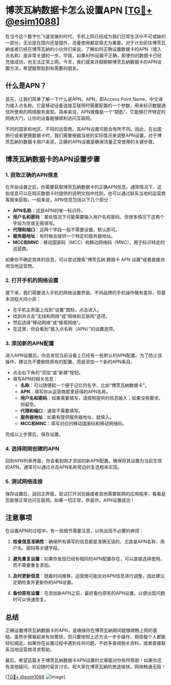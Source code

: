 # 博茨瓦納数据卡怎么设置APN [[TG💪+ @esim1088](https://t.me/s/esim1088)]

在当今这个数字化飞速发展的时代，手机上网已经成为我们日常生活中不可或缺的一部分。无论是在国内还是国外，流量使用都显得尤为重要。对于计划前往博茨瓦納或者已经在博茨瓦納的小伙伴们来说，了解如何正确设置数据卡的APN（接入点名称）是非常关键的一步。毕竟，如果APN设置不正确，即使你的数据卡已经充值成功，也无法正常上网。今天，我们就来详细聊聊博茨瓦納数据卡的APN设置方法，希望能帮助到有需要的朋友。

## 什么是APN？

首先，让我们简单了解一下什么是APN。APN，即Access Point Name，中文译为接入点名称。它是移动设备连接互联网时需要配置的一个参数，用来标识数据通信所使用的网络服务类型。简单来说，APN就像是一个“钥匙”，它能够打开特定的网络大门，让你的设备能够顺利访问互联网。

不同的国家和地区、不同的运营商，其APN设置可能会有所不同。因此，在出国旅行或者更换数据卡时，我们需要根据当地的实际情况来调整APN设置。对于博茨瓦納的数据卡用户来说，正确的APN设置是确保流量正常使用的关键步骤。

## 博茨瓦納数据卡的APN设置步骤

### 1. 获取正确的APN信息

在开始设置之前，你需要获取博茨瓦納数据卡的正确APN信息。通常情况下，这些信息可以在购买数据卡时提供的说明文档中找到，也可以通过联系当地的运营商客服来获取。一般来说，APN信息包括以下几个部分：

- **APN名称**：这是APN的唯一标识符。
- **用户名和密码**：某些情况下可能需要输入用户名和密码，但很多情况下这两个字段为空或无需填写。
- **代理和端口**：这两个字段一般不需要设置，默认即可。
- **服务器地址**：有时候会提供一个特定的服务器地址。
- **MCC和MNC**：移动国家码（MCC）和移动网络码（MNC），用于标识特定的运营商。

如果你不确定具体的信息，可以尝试搜索“博茨瓦納 数据卡 APN 设置”或者直接咨询当地运营商。

### 2. 打开手机的网络设置

接下来，我们需要进入手机的网络设置界面。不同品牌的手机操作略有差异，但基本流程大同小异：

- 在手机主界面上找到“设置”图标，点击进入。
- 找到并点击“无线和网络”或“网络和互联网”选项。
- 然后选择“移动网络”或“蜂窝网络”。
- 在这里，你会看到“接入点名称（APN）”的设置选项。

### 3. 添加新的APN配置

进入APN设置后，你会发现当前设备上已经有一些默认的APN配置。为了防止误操作，建议先不要删除原有的配置，而是添加一个新的APN条目。

- 点击右下角的“添加”或“新建”按钮。
- 填写APN的相关信息：
  - **名称**：可以随便起一个便于记忆的名字，比如“博茨瓦納数据卡”。
  - **APN**：填写你从运营商那里获得的APN名称。
  - **用户名和密码**：如果需要填写，请按照提供的信息输入；如果没有要求，则留空。
  - **代理和端口**：通常不需要填写。
  - **服务器地址**：如果有提供服务器地址，就填入。
  - **MCC和MNC**：填写对应的移动国家码和移动网络码。
  
完成以上步骤后，保存设置。

### 4. 选择刚刚创建的APN

回到APN列表界面，你会看到刚才添加的新APN配置。确保将其设置为当前生效的APN。通常可以通过点击APN名称旁边的复选框来实现。

### 5. 测试网络连接

保存设置后，返回主界面，尝试打开浏览器或者其他需要联网的应用程序，看看是否能够正常访问互联网。如果一切正常，恭喜你，APN设置成功！

## 注意事项

在设置APN的过程中，有一些细节需要注意，以免出现不必要的麻烦：

1. **检查信息准确性**：确保所有填写的信息都是准确无误的，尤其是APN名称、用户名、密码等关键字段。
   
2. **避免重复设置**：如果你发现已经有相同的APN配置存在，可以直接选择使用，而不需要重复添加。

3. **及时更新信息**：随着时间推移，运营商可能会对APN信息进行调整，因此建议定期检查并更新你的APN设置。

4. **备份原有设置**：在添加新APN之前，最好备份原有的APN设置，以便出现问题时可以快速恢复。

## 总结

正确设置博茨瓦納数据卡的APN，是确保你在博茨瓦納期间能够顺畅上网的基础。虽然步骤看起来有些繁琐，但只要按照上述方法一步步操作，相信每个人都能轻松搞定。如果你在设置过程中遇到任何问题，不妨多查阅相关资料，或者直接联系当地运营商寻求帮助。

最后，希望这篇关于博茨瓦納数据卡APN设置的文章能对你有所帮助！如果你还有其他疑问，欢迎随时留言讨论。祝大家在博茨瓦納的旅途愉快，网络畅通无阻！

[[TG💪+ @esim1088](https://t.me/s/esim1088) ![Image](https://i.postimg.cc/4NQfJmqS/Snipaste-2025-05-13-00-14-12.png)]
